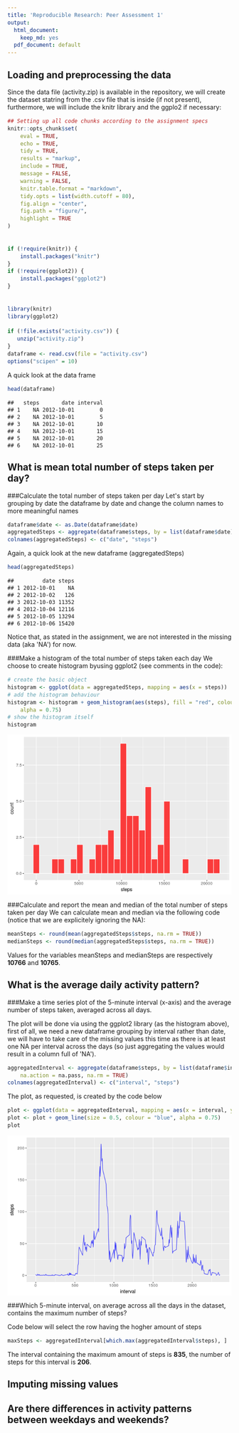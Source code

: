 ```yaml
---
title: 'Reproducible Research: Peer Assessment 1'
output:
  html_document:
    keep_md: yes
  pdf_document: default
---
```




## Loading and preprocessing the data
Since the data file (activity.zip) is available in the repository, we will create the dataset statring from the .csv file that is inside
(if not present), furthermore, we will include the knitr library and the ggplo2 if necessary:



```r
## Setting up all code chunks according to the assignment specs
knitr::opts_chunk$set(
    eval = TRUE,
    echo = TRUE,
    tidy = TRUE,
    results = "markup",
    include = TRUE,
    message = FALSE,
    warning = FALSE,
    knitr.table.format = "markdown", 
    tidy.opts = list(width.cutoff = 80), 
    fig.align = "center", 
    fig.path = "figure/", 
    highlight = TRUE
)


if (!require(knitr)) {
    install.packages("knitr")
}
if (!require(ggplot2)) {
    install.packages("ggplot2")
}


library(knitr)
library(ggplot2)

if (!file.exists("activity.csv")) {
   unzip("activity.zip") 
} 
dataframe <- read.csv(file = "activity.csv")
options("scipen" = 10)
```

A quick look at the data frame

```r
head(dataframe)
```

```
##   steps       date interval
## 1    NA 2012-10-01        0
## 2    NA 2012-10-01        5
## 3    NA 2012-10-01       10
## 4    NA 2012-10-01       15
## 5    NA 2012-10-01       20
## 6    NA 2012-10-01       25
```



## What is mean total number of steps taken per day?

###Calculate the total number of steps taken per day
Let's start by grouping by date the dataframe by date and change the column names to more meaningful names


```r
dataframe$date <- as.Date(dataframe$date)
aggregatedSteps <- aggregate(dataframe$steps, by = list(dataframe$date), sum)
colnames(aggregatedSteps) <- c("date", "steps")
```

Again, a quick look at the new dataframe (aggregatedSteps)


```r
head(aggregatedSteps)
```

```
##         date steps
## 1 2012-10-01    NA
## 2 2012-10-02   126
## 3 2012-10-03 11352
## 4 2012-10-04 12116
## 5 2012-10-05 13294
## 6 2012-10-06 15420
```

Notice that, as stated in the assignment, we are not interested in the missing data (aka 'NA') for now.

###Make a histogram of the total number of steps taken each day
We choose to create histogram byusing ggplot2 (see comments in the code):


```r
# create the basic object
histogram <- ggplot(data = aggregatedSteps, mapping = aes(x = steps))
# add the histogram behaviour
histogram <- histogram + geom_histogram(aes(steps), fill = "red", colour = "white", 
    alpha = 0.75)
# show the histogram itself
histogram
```

<img src="figure/hist-aggregatedSteps-1.png" style="display: block; margin: auto;" />

###Calculate and report the mean and median of the total number of steps taken per day
We can calculate mean and median via the following code (notice that we are explicitely ignoring the NA):

```r
meanSteps <- round(mean(aggregatedSteps$steps, na.rm = TRUE))
medianSteps <- round(median(aggregatedSteps$steps, na.rm = TRUE))
```

Values for the variables meanSteps and medianSteps are respectively __10766__ and __10765__.

## What is the average daily activity pattern?



###Make a time series plot of the 5-minute interval (x-axis) and the average number of steps taken, averaged across all days.

The plot will be done via using the ggplot2 library (as the histogram above), first of all, we need a new dataframe grouping by interval rather than date, we will have to take care of the missing values this time as there is at least one NA per interval across the days (so just aggregating the values would result in a column full of 'NA').



```r
aggregatedInterval <- aggregate(dataframe$steps, by = list(dataframe$interval), mean, 
    na.action = na.pass, na.rm = TRUE)
colnames(aggregatedInterval) <- c("interval", "steps")
```

The plot, as requested, is created by the code below


```r
plot <- ggplot(data = aggregatedInterval, mapping = aes(x = interval, y = steps))
plot <- plot + geom_line(size = 0.5, colour = "blue", alpha = 0.75)
plot
```

<img src="figure/aggregation-by-interval-plot-1.png" style="display: block; margin: auto;" />

###Which 5-minute interval, on average across all the days in the dataset, contains the maximum number of steps?

Code below will select the row having the hogher amount of steps


```r
maxSteps <- aggregatedInterval[which.max(aggregatedInterval$steps), ]
```

The interval containing the maximum amount of steps is __835__, the number of steps for this interval is __206__.

## Imputing missing values



## Are there differences in activity patterns between weekdays and weekends?
